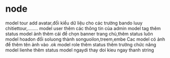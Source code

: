 # node
 model tour add avatar,đổi kiểu dữ liệu cho các trường bando luuy chitiettour,........
model user thêm các thông tin của admin
 model tag thêm status
 model ảnh thêm cái để chọn banner trang chủ,thêm status luôn
 model hoadon đổi soluong thành songuoilon,treem,embe
Cac model có ảnh để thêm tên ảnh vào .ok
 model role thêm status thêm trường chức năng
 model lienhe thêm status
 model ngaydi thay doi kieu ngay thanh string